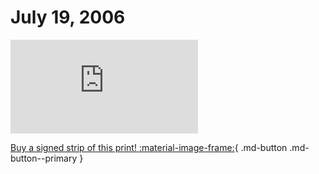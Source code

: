# July 19, 2006

![](https://www.achewood.com/comic.php?date=07192006)

[Buy a signed strip of this print! :material-image-frame:](https://achewood-holiday-pop-up.myshopify.com/products/strip#07192006){ .md-button .md-button--primary }
